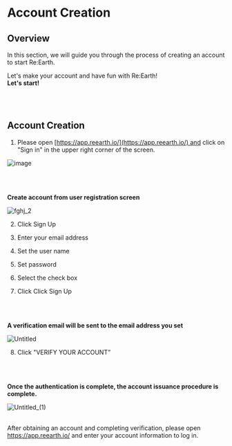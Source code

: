 # Account Creation

## Overview

In this section, we will guide you through the process of creating an account to start Re:Earth.

Let's make your account and have fun with Re:Earth!
<br>
**Let's start!**

<br>
<br>

## Account Creation

1. Please open [https://app.reearth.io/](https://app.reearth.io/) and click on "Sign in" in the upper right corner of the screen.

![image](https://github.com/CS-eukarya/User-Manual-English-/assets/154571156/563c3e52-0f37-430a-937d-89f4081ae709)

<br>
<br>


**Create account from user registration screen**

![fghj_2](https://github.com/CS-eukarya/User-Manual-English-/assets/154571156/13873129-c678-414b-9211-d89775f51f79)

2. Click Sign Up

3. Enter your email address

4. Set the user name

5. Set password

6. Select the check box

7. Click Click Sign Up
<br>
<br>

**A verification email will be sent to the email address you set**

![Untitled](https://github.com/CS-eukarya/User-Manual-English-/assets/154571156/667db627-32b0-466a-99c0-1e0a1a11fd1e)

8. Click "VERIFY YOUR ACCOUNT”
<br>
<br>

**Once the authentication is complete, the account issuance procedure is complete.**

![Untitled_(1)](https://github.com/CS-eukarya/User-Manual-English-/assets/154571156/e75bc1b0-289f-445c-91fb-4fef31d5b51b)
<br>
<br>


After obtaining an account and completing verification, please open https://app.reearth.io/ and enter your account information to log in.
